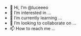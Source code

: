 - 👋 Hi, I’m @luceeeo
- 👀 I’m interested in ...
- 🌱 I’m currently learning ...
- 💞️ I’m looking to collaborate on ...
- 📫 How to reach me ...

<!---
luceeeo/luceeeo is a ✨ special ✨ repository because its `README.md` (this file) appears on your GitHub profile.
You can click the Preview link to take a look at your changes.
--->
